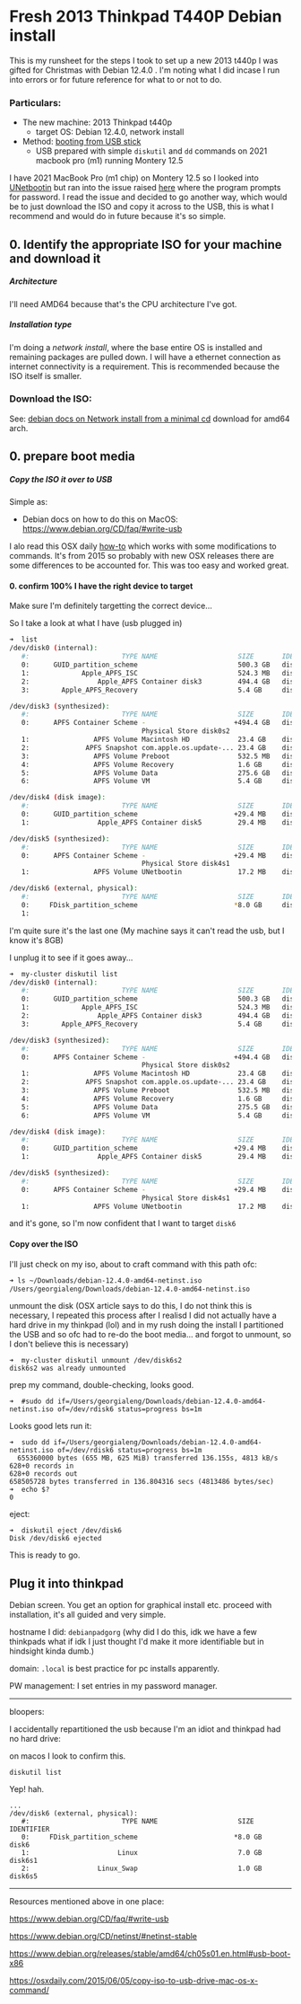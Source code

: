 # Fresh 2013 Thinkpad T440P Debian install

This is my runsheet for the steps I took to set up a new 2013 t440p I was gifted for Christmas with Debian 12.4.0 . I'm noting what I did incase I run into errors or for future reference for what to or not to do.

### Particulars:
- The new machine: 2013 Thinkpad t440p
  - target OS: Debian 12.4.0, network install
- Method: [booting from USB stick](https://www.debian.org/releases/stable/amd64/ch05s01.en.html#usb-boot-x86)
  - USB prepared with simple ```diskutil``` and ```dd``` commands on 2021 macbook pro (m1) running Montery 12.5


I have 2021 MacBook Pro (m1 chip) on Montery 12.5 so I looked into [UNetbootin](https://unetbootin.github.io/) but ran into the issue raised [here](https://github.com/unetbootin/unetbootin/issues/286) where the program prompts for password. I read the issue and decided to go another way, which would be to just download the ISO and copy it across to the USB, this is what I recommend and would do in future because it's so simple.  

## 0. Identify the appropriate ISO for your machine and download it 

##### Architecture
I'll need AMD64 because that's the CPU architecture I've got.

##### Installation type

I'm doing a *network install*, where the base entire OS is installed and remaining packages are pulled down. I will have a ethernet connection as internet connectivity is a requirement. This is recommended because the ISO itself is smaller. 

### Download the ISO:

See: [debian docs on Network install from a minimal cd](https://www.debian.org/CD/netinst/#netinst-stable) download for amd64 arch.


## 0. prepare boot media

##### Copy the ISO it over to USB

Simple as:
- Debian docs on how to do this on MacOS: https://www.debian.org/CD/faq/#write-usb

I alo read this OSX daily [how-to](https://osxdaily.com/2015/06/05/copy-iso-to-usb-drive-mac-os-x-command/) which works with some modifications to commands. It's from 2015 so probably with new OSX releases there are some differences to be accounted for. This was too easy and worked great. 


#### 0. confirm  100% I have the right device to target

Make sure I'm definitely targetting the correct device...

So I take a look at what I have (usb plugged in)


```bash
➜  list
/dev/disk0 (internal):
   #:                       TYPE NAME                    SIZE       IDENTIFIER
   0:      GUID_partition_scheme                         500.3 GB   disk0
   1:             Apple_APFS_ISC                         524.3 MB   disk0s1
   2:                 Apple_APFS Container disk3         494.4 GB   disk0s2
   3:        Apple_APFS_Recovery                         5.4 GB     disk0s3

/dev/disk3 (synthesized):
   #:                       TYPE NAME                    SIZE       IDENTIFIER
   0:      APFS Container Scheme -                      +494.4 GB   disk3
                                 Physical Store disk0s2
   1:                APFS Volume Macintosh HD            23.4 GB    disk3s1
   2:              APFS Snapshot com.apple.os.update-... 23.4 GB    disk3s1s1
   3:                APFS Volume Preboot                 532.5 MB   disk3s2
   4:                APFS Volume Recovery                1.6 GB     disk3s3
   5:                APFS Volume Data                    275.6 GB   disk3s5
   6:                APFS Volume VM                      5.4 GB     disk3s6

/dev/disk4 (disk image):
   #:                       TYPE NAME                    SIZE       IDENTIFIER
   0:      GUID_partition_scheme                        +29.4 MB    disk4
   1:                 Apple_APFS Container disk5         29.4 MB    disk4s1

/dev/disk5 (synthesized):
   #:                       TYPE NAME                    SIZE       IDENTIFIER
   0:      APFS Container Scheme -                      +29.4 MB    disk5
                                 Physical Store disk4s1
   1:                APFS Volume UNetbootin              17.2 MB    disk5s1

/dev/disk6 (external, physical):
   #:                       TYPE NAME                    SIZE       IDENTIFIER
   0:     FDisk_partition_scheme                        *8.0 GB     disk6
   1:
```

I'm quite sure it's the last one (My machine says it can't read the usb, but I know it's 8GB)

I unplug it to see if it goes away...

```bash
➜  my-cluster diskutil list
/dev/disk0 (internal):
   #:                       TYPE NAME                    SIZE       IDENTIFIER
   0:      GUID_partition_scheme                         500.3 GB   disk0
   1:             Apple_APFS_ISC                         524.3 MB   disk0s1
   2:                 Apple_APFS Container disk3         494.4 GB   disk0s2
   3:        Apple_APFS_Recovery                         5.4 GB     disk0s3

/dev/disk3 (synthesized):
   #:                       TYPE NAME                    SIZE       IDENTIFIER
   0:      APFS Container Scheme -                      +494.4 GB   disk3
                                 Physical Store disk0s2
   1:                APFS Volume Macintosh HD            23.4 GB    disk3s1
   2:              APFS Snapshot com.apple.os.update-... 23.4 GB    disk3s1s1
   3:                APFS Volume Preboot                 532.5 MB   disk3s2
   4:                APFS Volume Recovery                1.6 GB     disk3s3
   5:                APFS Volume Data                    275.5 GB   disk3s5
   6:                APFS Volume VM                      5.4 GB     disk3s6

/dev/disk4 (disk image):
   #:                       TYPE NAME                    SIZE       IDENTIFIER
   0:      GUID_partition_scheme                        +29.4 MB    disk4
   1:                 Apple_APFS Container disk5         29.4 MB    disk4s1

/dev/disk5 (synthesized):
   #:                       TYPE NAME                    SIZE       IDENTIFIER
   0:      APFS Container Scheme -                      +29.4 MB    disk5
                                 Physical Store disk4s1
   1:                APFS Volume UNetbootin              17.2 MB    disk5s1

```

and it's gone, so I'm now confident that I want to target ```disk6``` 

#### Copy over the ISO

I'll just check on my iso, about to craft command with this path ofc:

```bash
➜ ls ~/Downloads/debian-12.4.0-amd64-netinst.iso
/Users/georgialeng/Downloads/debian-12.4.0-amd64-netinst.iso
```

unmount the disk (OSX article says to do this, I do not think this is necessary, I repeated this process after I realisd I did not actually have a hard drive in my thinkpad (lol) and in my rush doing the install I partitioned the USB and so ofc had to re-do the boot media... and forgot to unmount, so I don't believe this is necessary)

```
➜  my-cluster diskutil unmount /dev/disk6s2
disk6s2 was already unmounted
```

prep my command, double-checking, looks good.
```
➜  #sudo dd if=/Users/georgialeng/Downloads/debian-12.4.0-amd64-netinst.iso of=/dev/rdisk6 status=progress bs=1m
```
Looks good lets run it:

```
➜  sudo dd if=/Users/georgialeng/Downloads/debian-12.4.0-amd64-netinst.iso of=/dev/rdisk6 status=progress bs=1m
  655360000 bytes (655 MB, 625 MiB) transferred 136.155s, 4813 kB/s
628+0 records in
628+0 records out
658505728 bytes transferred in 136.804316 secs (4813486 bytes/sec)
➜  echo $?
0
```
eject:

```
➜  diskutil eject /dev/disk6
Disk /dev/disk6 ejected
```

This is ready to go.

## Plug it into thinkpad


Debian screen. You get an option for graphical install etc. proceed with installation, it's all guided and very simple.

hostname I did: ```debianpadgorg``` (why did I do this, idk we have a few thinkpads what if idk I just thought I'd make it more identifiable but in hindsight kinda dumb.)

domain: ```.local``` is best practice for pc installs apparently.

PW management: I set entries in my password manager. 


---
bloopers:


I accidentally repartitioned the usb because I'm an idiot and thinkpad had no hard drive:

on macos I look to confirm this.
```
diskutil list
```
Yep! hah.
```
...
/dev/disk6 (external, physical):
   #:                       TYPE NAME                    SIZE       IDENTIFIER
   0:     FDisk_partition_scheme                        *8.0 GB     disk6
   1:                      Linux                         7.0 GB     disk6s1
   2:                 Linux_Swap                         1.0 GB     disk6s5

```

---
Resources mentioned above in one place:

https://www.debian.org/CD/faq/#write-usb

https://www.debian.org/CD/netinst/#netinst-stable

https://www.debian.org/releases/stable/amd64/ch05s01.en.html#usb-boot-x86

https://osxdaily.com/2015/06/05/copy-iso-to-usb-drive-mac-os-x-command/